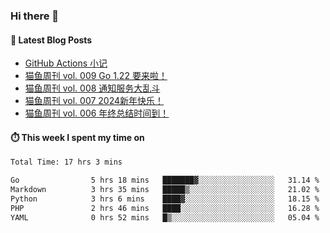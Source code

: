 ### Hi there 👋


#### 📖 Latest Blog Posts
<!-- BLOG-POST-LIST:START -->
- [GitHub Actions 小记](https://ameow.xyz/archives/github-actions)
- [猫鱼周刊 vol. 009 Go 1.22 要来啦！](https://ameow.xyz/archives/weekly-009)
- [猫鱼周刊 vol. 008 通知服务大乱斗](https://ameow.xyz/archives/weekly-008)
- [猫鱼周刊 vol. 007 2024新年快乐！](https://ameow.xyz/archives/weekly-007)
- [猫鱼周刊 vol. 006 年终总结时间到！](https://ameow.xyz/archives/weekly-006)
<!-- BLOG-POST-LIST:END -->

#### ⏱️ This week I spent my time on
<!--START_SECTION:waka-->

```txt
Total Time: 17 hrs 3 mins

Go                5 hrs 18 mins   ███████▓░░░░░░░░░░░░░░░░░   31.14 %
Markdown          3 hrs 35 mins   █████▒░░░░░░░░░░░░░░░░░░░   21.02 %
Python            3 hrs 6 mins    ████▓░░░░░░░░░░░░░░░░░░░░   18.15 %
PHP               2 hrs 46 mins   ████░░░░░░░░░░░░░░░░░░░░░   16.28 %
YAML              0 hrs 52 mins   █▒░░░░░░░░░░░░░░░░░░░░░░░   05.04 %
```

<!--END_SECTION:waka-->

<!--
**LeslieLeung/LeslieLeung** is a ✨ _special_ ✨ repository because its `README.md` (this file) appears on your GitHub profile.

Here are some ideas to get you started:

- 🔭 I’m currently working on ...
- 🌱 I’m currently learning ...
- 👯 I’m looking to collaborate on ...
- 🤔 I’m looking for help with ...
- 💬 Ask me about ...
- 📫 How to reach me: ...
- 😄 Pronouns: ...
- ⚡ Fun fact: ...
-->
